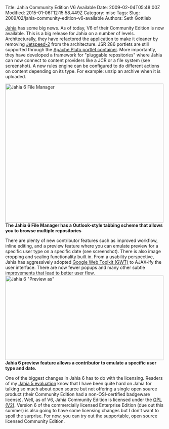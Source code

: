 Title: Jahia Community Edition V6 Available
Date: 2009-02-04T05:48:00Z
Modified: 2015-01-06T12:15:58.449Z
Category: misc
Tags: 
Slug: 2009/02/jahia-community-edition-v6-available
Authors: Seth Gottlieb

[Jahia](http://www.jahia.com) has some big news. As of today, V6 of their Community Edition is now available. This is a big release for Jahia on a number of levels. Architecturally, they have refactored the application to make it cleaner by removing [Jetspeed-2](http://portals.apache.org/jetspeed-2/) from the architecture. JSR 286 portlets are still supported through the [Apache Pluto portlet container](http://portals.apache.org/pluto/). More importantly, they have developed a framework for "pluggable repositories" where Jahia can now connect to content providers like a JCR or a file system (see screenshot). A new rules engine can be configured to do different actions on content depending on its type. For example: unzip an archive when it is uploaded. 

<a href="http://www.flickr.com/photos/38298452@N00/3251384576" title="View 'Jahia 6 File Manager' on Flickr.com"><img alt="Jahia 6 File Manager" border="0" height="437" src="http://farm4.static.flickr.com/3389/3251384576_6f4a436826.jpg" width="500"/></a>  
__The Jahia 6 File Manager has a Outlook-style tabbing scheme that allows you to browse multiple repositories__

  

There are plenty of new contributor features such as improved workflow, inline editing, and a preview feature where you can emulate preview for a specific user type on a specific date (see screenshot). There is also image cropping and scaling functionality built in. From a usability perspective, Jahia has aggressively adopted [Google Web Toolkit (GWT)](http://code.google.com/webtoolkit/) to AJAX-ify the user interface. There are now fewer popups and many other subtle improvements that lead to better user flow.   
<a href="http://www.flickr.com/photos/38298452@N00/3250607329" title="View 'Jahia 6 &quot;Preview as&quot;' on Flickr.com"><img alt='Jahia 6 "Preview as"' border="0" height="266" src="http://farm4.static.flickr.com/3387/3250607329_a02d697381.jpg" width="500"/></a>  
__Jahia 6 preview feature allows a contributor to emulate a specific user type and date.__

  

One of the biggest changes in Jahia 6 has to do with the licensing. Readers of my [Jahia 5 evaluation](http://www.contenthere.net/products-page/reports/open-source-web-content-management-in-jahia) know that I have been quite hard on Jahia for talking so much about open source but not offering a single open source product (their Community Edition had a non-OSI-certified badgeware license). Well, as of V6, Jahia Community Edition is licensed under the [GPL (V2)](http://www.gnu.org/licenses/gpl-2.0.html). Version 6 of the commercially licensed Enterprise Edition (due out this summer) is also going to have some licensing changes but I don't want to spoil the surprise. For now, you can try out the supportable, open source licensed Community Edition.  

